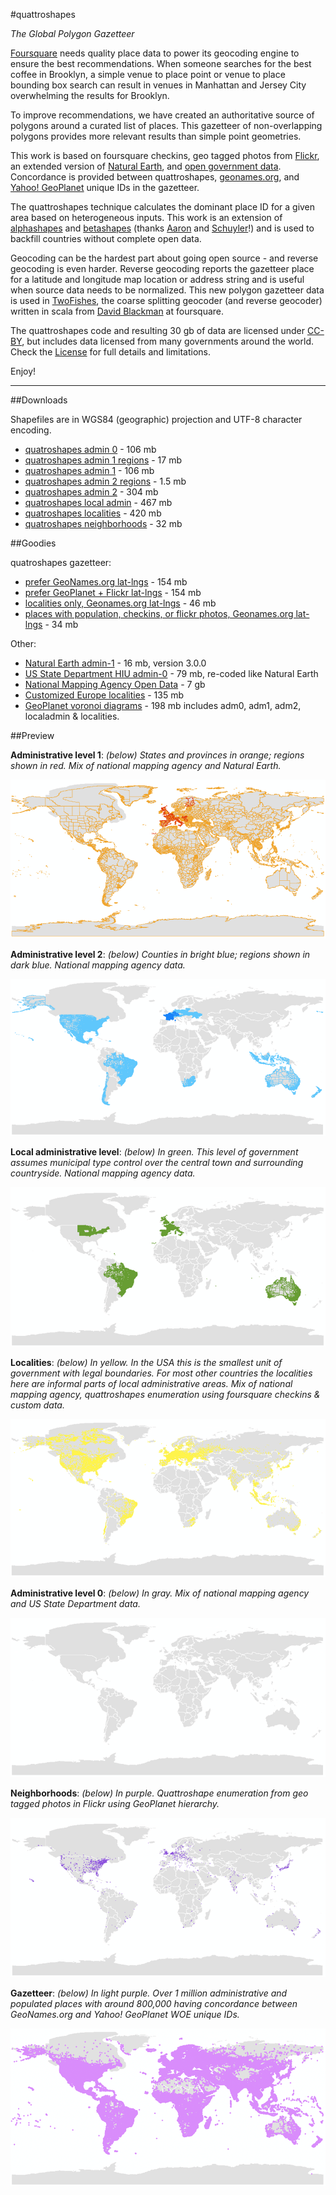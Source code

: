 #quattroshapes

_The Global Polygon Gazetteer_

[Foursquare](http://foursquare.com) needs quality place data to power its geocoding engine to ensure the best recommendations. When someone searches for the best coffee in Brooklyn, a simple venue to place point or venue to place bounding box search can result in venues in Manhattan and Jersey City overwhelming the results for Brooklyn. 

To improve recommendations, we have created an authoritative source of polygons around a curated list of places. This gazetteer of non-overlapping polygons provides more relevant results than simple point geometries.

This work is based on foursquare checkins, geo tagged photos from [Flickr](http://flickr.com), an extended version of [Natural Earth](http://naturalearthdata.com), and [open government data](http://brigade.codeforamerica.org/opendata). Concordance is provided between quattroshapes, [geonames.org](http://geonames.org), and [Yahoo! GeoPlanet](http://developer.yahoo.com/geo/geoplanet/) unique IDs in the gazetteer.

The quattroshapes technique calculates the dominant place ID for a given area based on heterogeneous inputs. This work is an extension of [alphashapes](http://code.flickr.net/2008/10/30/the-shape-of-alpha/) and [betashapes](https://github.com/simplegeo/betashapes) (thanks [Aaron](https://github.com/straup) and [Schuyler](https://github.com/schuyler)!) and is used to backfill countries without complete open data.

Geocoding can be the hardest part about going open source - and reverse geocoding is even harder. Reverse geocoding reports the gazetteer place for a latitude and longitude map location or address string and is useful when source data needs to be normalized. This new polygon gazetteer data is used in [TwoFishes](https://github.com/foursquare/twofishes), the coarse splitting geocoder (and reverse geocoder) written in scala from [David Blackman](https://github.com/blackmad/) at foursquare.

The quattroshapes code and resulting 30 gb of data are licensed under [CC-BY](http://creativecommons.org/licenses/by/2.0/), but includes data licensed from many governments around the world. Check the [License](LICENSE.md) for full details and limitations.

Enjoy!

---

##Downloads

Shapefiles are in WGS84 (geographic) projection and UTF-8 character encoding. 

* [quatroshapes admin 0]() - 106 mb
* [quatroshapes admin 1 regions]() - 17 mb
* [quatroshapes admin 1]() - 106 mb
* [quatroshapes admin 2 regions]() - 1.5 mb
* [quatroshapes admin 2]() - 304 mb
* [quatroshapes local admin]() - 467 mb
* [quatroshapes localities]() - 420 mb
* [quatroshapes neighborhoods]() - 32 mb

##Goodies

quatroshapes gazetteer:

* [prefer GeoNames.org lat-lngs]() - 154 mb
* [prefer GeoPlanet + Flickr lat-lngs]() - 154 mb
* [localities only, Geonames.org lat-lngs]() - 46 mb
* [places with population, checkins, or flickr photos, Geonames.org lat-lngs]() - 34 mb

Other:

* [Natural Earth admin-1]() - 16 mb, version 3.0.0
* [US State Department HIU admin-0]() - 79 mb, re-coded like Natural Earth
* [National Mapping Agency Open Data]() - 7 gb
* [Customized Europe localities]() - 135 mb
* [GeoPlanet voronoi diagrams]() - 198 mb includes adm0, adm1, adm2, localadmin & localities.

 
##Preview

**Administrative level 1**: 
_(below) States and provinces in orange; regions shown in red. Mix of national mapping agency and Natural Earth._

![qs_adm1](images/qs_adm1.png)

**Administrative level 2**: 
_(below) Counties in bright blue; regions shown in dark blue. National mapping agency data._

![qs_adm2](images/qs_adm2.png)

**Local administrative level**: 
_(below) In green. This level of government assumes municipal type control over the central town and surrounding countryside. National mapping agency data._

![qs_localadmin](images/qs_localadmin.png)

**Localities**: 
_(below) In yellow. In the USA this is the smallest unit of government with legal boundaries. For most other countries the localities here are informal parts of local administrative areas. Mix of national mapping agency, quattroshapes enumeration using foursquare checkins & custom data._

![qs_localities](images/qs_localities.png)

**Administrative level 0**: 
_(below) In gray. Mix of national mapping agency and US State Department data._

![qs_adm0](images/qs_adm0.png)

**Neighborhoods**: 
_(below) In purple. Quattroshape enumeration from geo tagged photos in Flickr using GeoPlanet hierarchy._

![qs_neighborhoods](images/qs_neighborhoods.png)

**Gazetteer**: 
_(below) In light purple. Over 1 million administrative and populated places with around 800,000 having concordance between GeoNames.org and Yahoo! GeoPlanet WOE unique IDs._

![qs_gazetteer](images/qs_gazetteer.png)
